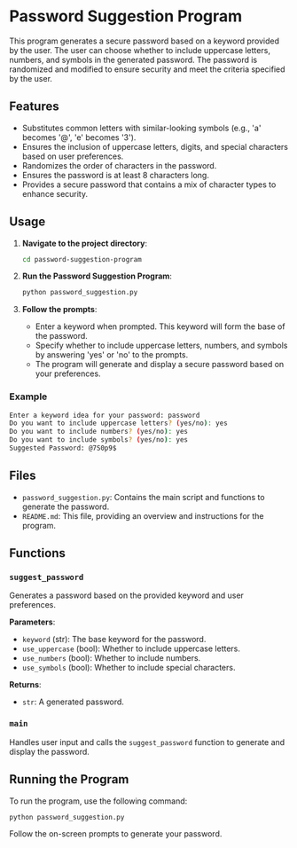 
# Password Suggestion Program

This program generates a secure password based on a keyword provided by the user. The user can choose whether to include uppercase letters, numbers, and symbols in the generated password. The password is randomized and modified to ensure security and meet the criteria specified by the user.

## Features

- Substitutes common letters with similar-looking symbols (e.g., 'a' becomes '@', 'e' becomes '3').
- Ensures the inclusion of uppercase letters, digits, and special characters based on user preferences.
- Randomizes the order of characters in the password.
- Ensures the password is at least 8 characters long.
- Provides a secure password that contains a mix of character types to enhance security.

## Usage

1. **Navigate to the project directory**:
    ```bash
    cd password-suggestion-program
    ```

2. **Run the Password Suggestion Program**:
    ```bash
    python password_suggestion.py
    ```

3. **Follow the prompts**:
    - Enter a keyword when prompted. This keyword will form the base of the password.
    - Specify whether to include uppercase letters, numbers, and symbols by answering 'yes' or 'no' to the prompts.
    - The program will generate and display a secure password based on your preferences.

### Example

```bash
Enter a keyword idea for your password: password
Do you want to include uppercase letters? (yes/no): yes
Do you want to include numbers? (yes/no): yes
Do you want to include symbols? (yes/no): yes
Suggested Password: @7S0p9$
```

## Files

- `password_suggestion.py`: Contains the main script and functions to generate the password.
- `README.md`: This file, providing an overview and instructions for the program.

## Functions

### `suggest_password`

Generates a password based on the provided keyword and user preferences.

**Parameters**:

- `keyword` (str): The base keyword for the password.
- `use_uppercase` (bool): Whether to include uppercase letters.
- `use_numbers` (bool): Whether to include numbers.
- `use_symbols` (bool): Whether to include special characters.

**Returns**:

- `str`: A generated password.

### `main`

Handles user input and calls the `suggest_password` function to generate and display the password.

## Running the Program

To run the program, use the following command:

```bash
python password_suggestion.py
```

Follow the on-screen prompts to generate your password.


